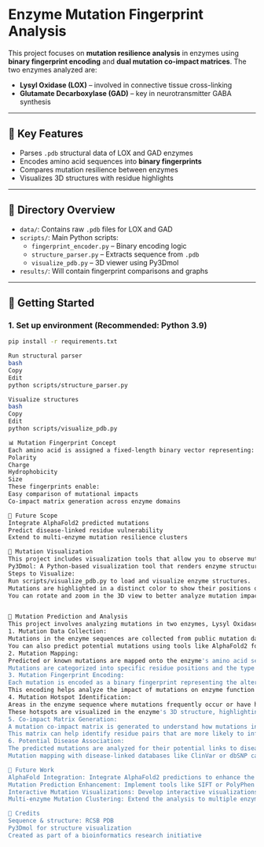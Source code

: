 # Enzyme Mutation Fingerprint Analysis

This project focuses on **mutation resilience analysis** in enzymes using **binary fingerprint encoding** and **dual mutation co-impact matrices**. The two enzymes analyzed are:

- **Lysyl Oxidase (LOX)** – involved in connective tissue cross-linking
- **Glutamate Decarboxylase (GAD)** – key in neurotransmitter GABA synthesis

---

## 🔬 Key Features

- Parses `.pdb` structural data of LOX and GAD enzymes
- Encodes amino acid sequences into **binary fingerprints**
- Compares mutation resilience between enzymes
- Visualizes 3D structures with residue highlights

---

## 📁 Directory Overview

- `data/`: Contains raw `.pdb` files for LOX and GAD
- `scripts/`: Main Python scripts:
  - `fingerprint_encoder.py` – Binary encoding logic
  - `structure_parser.py` – Extracts sequence from `.pdb`
  - `visualize_pdb.py` – 3D viewer using Py3Dmol
- `results/`: Will contain fingerprint comparisons and graphs

---

## 🧪 Getting Started

### 1. Set up environment (Recommended: Python 3.9)

```bash
pip install -r requirements.txt

Run structural parser
bash
Copy
Edit
python scripts/structure_parser.py

Visualize structures
bash
Copy
Edit
python scripts/visualize_pdb.py

📊 Mutation Fingerprint Concept
Each amino acid is assigned a fixed-length binary vector representing:
Polarity
Charge
Hydrophobicity
Size
These fingerprints enable:
Easy comparison of mutational impacts
Co-impact matrix generation across enzyme domains

📌 Future Scope
Integrate AlphaFold2 predicted mutations
Predict disease-linked residue vulnerability
Extend to multi-enzyme mutation resilience clusters

🔬 Mutation Visualization
This project includes visualization tools that allow you to observe mutations on the 3D structures of enzymes.
Py3Dmol: A Python-based visualization tool that renders enzyme structures and highlights mutated residues.
Steps to Visualize:
Run scripts/visualize_pdb.py to load and visualize enzyme structures.
Mutations are highlighted in a distinct color to show their positions on the enzyme.
You can rotate and zoom in the 3D view to better analyze mutation impacts.


🧬 Mutation Prediction and Analysis
This project involves analyzing mutations in two enzymes, Lysyl Oxidase (LOX) and Glutamate Decarboxylase (GAD), to study their resilience using binary fingerprint encoding and mutation co-impact matrices. The mutation prediction process can be divided into several stages:
1. Mutation Data Collection:
Mutations in the enzyme sequences are collected from public mutation databases or experimental data (if available).
You can also predict potential mutations using tools like AlphaFold2 for structure-based mutation analysis.
2. Mutation Mapping:
Predicted or known mutations are mapped onto the enzyme's amino acid sequence.
Mutations are categorized into specific residue positions and the type of change (e.g., substitution, insertion, or deletion).
3. Mutation Fingerprint Encoding:
Each mutation is encoded as a binary fingerprint representing the altered residue's properties.
This encoding helps analyze the impact of mutations on enzyme function by comparing differences in polarity, charge, hydrophobicity, and other characteristics of amino acids.
4. Mutation Hotspot Identification:
Areas in the enzyme sequence where mutations frequently occur or have high functional impact are identified as mutation hotspots.
These hotspots are visualized in the enzyme's 3D structure, highlighting residues that may be crucial for function or stability.
5. Co-impact Matrix Generation:
A mutation co-impact matrix is generated to understand how mutations in one part of the enzyme might affect other regions or residues.
This matrix can help identify residue pairs that are more likely to influence each other’s functionality when mutated.
6. Potential Disease Association:
The predicted mutations are analyzed for their potential links to diseases or functional deficiencies.
Mutation mapping with disease-linked databases like ClinVar or dbSNP can provide further insights.

🔮 Future Work
AlphaFold Integration: Integrate AlphaFold2 predictions to enhance the accuracy of mutation models, helping to predict the effect of mutations on the 3D structure of enzymes.
Mutation Prediction Enhancement: Implement tools like SIFT or PolyPhen to predict the functional impact of mutations on enzyme stability and function.
Interactive Mutation Visualizations: Develop interactive visualizations using Py3Dmol or other tools to view mutations directly on 3D structures of enzymes, with color-coded mutation hotspots and residue interactions.
Multi-enzyme Mutation Clustering: Extend the analysis to multiple enzymes to generate mutation resilience clusters, identifying broader mutation patterns and evolutionary insights.

🧬 Credits
Sequence & structure: RCSB PDB
Py3Dmol for structure visualization
Created as part of a bioinformatics research initiative
